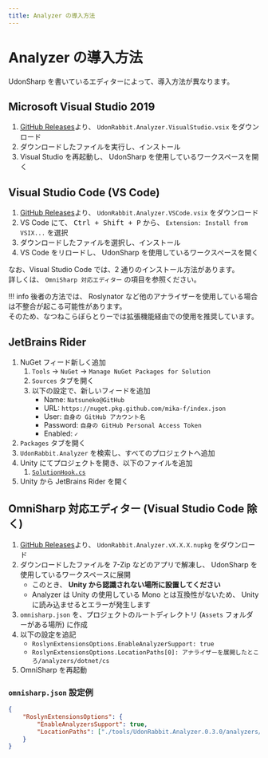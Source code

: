 ```yaml
---
title: Analyzer の導入方法
---
```


# Analyzer の導入方法

UdonSharp を書いているエディターによって、導入方法が異なります。

## Microsoft Visual Studio 2019

1. [GitHub Releases](https://github.com/mika-f/UdonRabbit.Analyzer/releases/latest)より、 `UdonRabbit.Analyzer.VisualStudio.vsix` をダウンロード
2. ダウンロードしたファイルを実行し、インストール
3. Visual Studio を再起動し、 UdonSharp を使用しているワークスペースを開く

## Visual Studio Code (VS Code)

1. [GitHub Releases](https://github.com/mika-f/UdonRabbit.Analyzer/releases/latest)より、 `UdonRabbit.Analyzer.VSCode.vsix` をダウンロード
2. VS Code にて、 <kbd>Ctrl + Shift + P</kbd> から、 `Extension: Install from VSIX...` を選択
3. ダウンロードしたファイルを選択し、インストール
4. VS Code をリロードし、 UdonSharp を使用しているワークスペースを開く

なお、Visual Studio Code では、2 通りのインストール方法があります。  
詳しくは、 `OmniSharp 対応エディター` の項目を参照ください。

<!-- prettier-ignore-start -->
!!! info
    後者の方法では、 Roslynator など他のアナライザーを使用している場合は不整合が起こる可能性があります。  
    そのため、なつねこらぼらとりーでは拡張機能経由での使用を推奨しています。
<!-- prettier-ignore-end -->

## JetBrains Rider

1. NuGet フィード新しく追加
    1. `Tools` → `NuGet` → `Manage NuGet Packages for Solution`
    1. `Sources` タブを開く
    1. 以下の設定で、新しいフィードを追加
        - Name: `Natsuneko@GitHub`
        - URL: `https://nuget.pkg.github.com/mika-f/index.json`
        - User: `自身の GitHub アカウント名`
        - Password: `自身の GitHub Personal Access Token`
        - Enabled: `✓`
1. `Packages` タブを開く
1. `UdonRabbit.Analyzer` を検索し、すべてのプロジェクトへ追加
1. Unity にてプロジェクトを開き、以下のファイルを追加
    1. [`SolutionHook.cs`](https://github.com/mika-f/UdonRabbit.Analyzer/blob/master/docs/getting-started/rider.md#example-of-solutionhookcs)
1. Unity から JetBrains Rider を開く

## OmniSharp 対応エディター (Visual Studio Code 除く)

1. [GitHub Releases](https://github.com/mika-f/UdonRabbit.Analyzer/releases/latest)より、 `UdonRabbit.Analyzer.vX.X.X.nupkg` をダウンロード
2. ダウンロードしたファイルを 7-Zip などのアプリで解凍し、 UdonSharp を使用しているワークスペースに展開
    - このとき、 **Unity から認識されない場所に設置してください**
    - Analyzer は Unity の使用している Mono とは互換性がないため、 Unity に読み込ませるとエラーが発生します
3. `omnisharp.json` を、プロジェクトのルートディレクトリ (`Assets` フォルダーがある場所) に作成
4. 以下の設定を追記
    - `RoslynExtensionsOptions.EnableAnalyzerSupport: true`
    - `RoslynExtensionsOptions.LocationPaths[0]: アナライザーを展開したところ/analyzers/dotnet/cs`
5. OmniSharp を再起動

### `omnisharp.json` 設定例

```json
{
    "RoslynExtensionsOptions": {
        "EnableAnalyzersSupport": true,
        "LocationPaths": ["./tools/UdonRabbit.Analyzer.0.3.0/analyzers/dotnet/cs"]
    }
}
```
